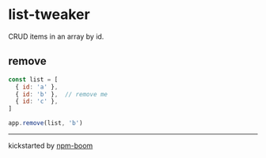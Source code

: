 # list-tweaker


CRUD items in an array by id.


## remove

```js
const list = [
  { id: 'a' },
  { id: 'b' },  // remove me
  { id: 'c' },
]

app.remove(list, 'b')
```







---
kickstarted by [npm-boom][npm-boom]

[npm-boom]: https://github.com/reergymerej/npm-boom

